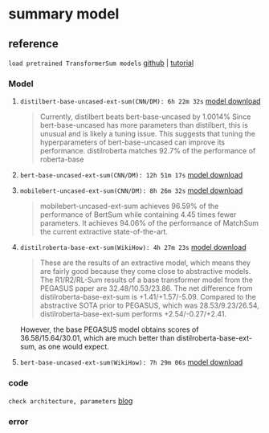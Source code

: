 # summary model

## reference

`load pretrained TransformerSum models` [github](https://github.com/HHousen/TransformerSum) | [tutorial](https://transformersum.readthedocs.io/en/latest/general/getting-started.html#install)

### Model

1. `distilbert-base-uncased-ext-sum(CNN/DM): 6h 22m 32s` [model download](https://drive.google.com/uc?id=1VNoFhqfwlvgwKuJwjlHnlGcGg38cGM--)
    
    > Currently, distilbert beats bert-base-uncased by 1.0014% Since bert-base-uncased has more parameters than distilbert, this is unusual and is likely a tuning issue. This suggests that tuning the hyperparameters of bert-base-uncased can improve its performance. distilroberta matches 92.7% of the performance of roberta-base

2. `bert-base-uncased-ext-sum(CNN/DM): 12h 51m 17s` [model download](https://drive.google.com/uc?id=1yGvarxhq78Vl6m8IZgG9HFQC2qXDB-KU)

3. `mobilebert-uncased-ext-sum(CNN/DM): 8h 26m 32s` [model download](https://drive.google.com/uc?id=1R3tRH07z_9nYW8sC8eFceBmxC7u0kP_W)

    > mobilebert-uncased-ext-sum achieves 96.59%  of the performance of BertSum while containing 4.45 times fewer parameters. It achieves 94.06%  of the performance of MatchSum the current extractive state-of-the-art.

4. `distilroberta-base-ext-sum(WikiHow): 4h 27m 23s` [model download](https://drive.google.com/uc?id=1RdFcoeuHd_JCj5gBQRFXFpieb-3EXkiN)
    
    > These are the results of an extractive model, which means they are fairly good because they come close to abstractive models. The R1/R2/RL-Sum results of a base transformer model from the PEGASUS paper are 32.48/10.53/23.86. The net difference from distilroberta-base-ext-sum is +1.41/+1.57/-5.09. Compared to the abstractive SOTA prior to PEGASUS, which was 28.53/9.23/26.54, distilroberta-base-ext-sum performs +2.54/-0.27/+2.41. 
    
    However, the base PEGASUS model obtains scores of 36.58/15.64/30.01, which are much better than distilroberta-base-ext-sum, as one would expect.

5. `bert-base-uncased-ext-sum(WikiHow): 7h 29m 06s` [model download](https://drive.google.com/uc?id=1EPCaQySWJgm368XypDeCwEMdRCxB5w7Z)

### code

`check architecture, parameters` [blog](https://rabo0313.tistory.com/entry/Pytorch-%EB%AA%A8%EB%8D%B8-%EA%B5%AC%EC%A1%B0-%ED%99%95%EC%9D%B8-parameter%ED%99%95%EC%9D%B8)

### error